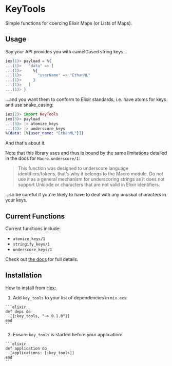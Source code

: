 # KeyTools

Simple functions for coercing Elixir Maps (or Lists of Maps).

## Usage

Say your API provides you with camelCased string keys...

```elixir
iex(1)> payload = %{
...(1)>   "data" => [
...(1)>     %{
...(1)>       "userName" => "EthanML"
...(1)>     }
...(1)>   ]
...(1)> }
```

...and you want them to conform to Elixir standards, i.e. have atoms for keys and use snake_casing:

```elixir
iex(2)> import KeyTools
iex(3)> payload
...(3)> |> atomize_keys
...(3)> |> underscore_keys
%{data: [%{user_name: "EthanML"}]}
```

And that's about it.

Note that this library uses and thus is bound by the same limitations detailed in the docs for `Macro.underscore/1`:

> This function was designed to underscore language identifiers/tokens, that's
> why it belongs to the Macro module. Do not use it as a general mechanism for
> underscoring strings as it does not support Unicode or characters that are 
> not valid in Elixir identifiers.

...so be careful if you're likely to have to deal with any unusual characters in your keys.

## Current Functions

Current functions include:

- `atomize_keys/1`
- `stringify_keys/1`
- `underscore_keys/1`

Check out [the docs](https://hexdocs.pm/key_tools/api-reference.html) for full details.

## Installation

How to install from [Hex](https://hex.pm/packages/key_tools):

  1. Add `key_tools` to your list of dependencies in `mix.exs`:

    ```elixir
    def deps do
      [{:key_tools, "~> 0.1.0"}]
    end
    ```

  2. Ensure `key_tools` is started before your application:

    ```elixir
    def application do
      [applications: [:key_tools]]
    end
    ```


